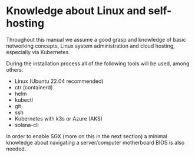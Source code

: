 # Knowledge about Linux and self-hosting

Throughout this manual we assume a good grasp and knowledge of basic networking concepts, Linux system administration and cloud hosting, especially via Kubernetes.

During the installation process all of the following tools will be used, among others:

* Linux (Ubuntu 22.04 recommended)
* ctr (containerd)
* helm
* kubectl
* git
* ssh
* Kubernetes with k3s or Azure (AKS)
* solana-cli

In order to enable SGX (more on this in the next section) a minimal knowledge about navigating a server/computer motherboard BIOS is also needed.
